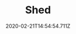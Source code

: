 ---
templateKey: blog-post
title: Shed
type: building
description: An empty building. Fill it with whatever you like! The interior can be decorated.
featuredpost: false
date: 2020-02-21T14:54:54.711Z
featuredimage: /img/Shed.png
cost: 15000
footprint: 7x3
source: Robin
tags:
  - Wood (300)
---